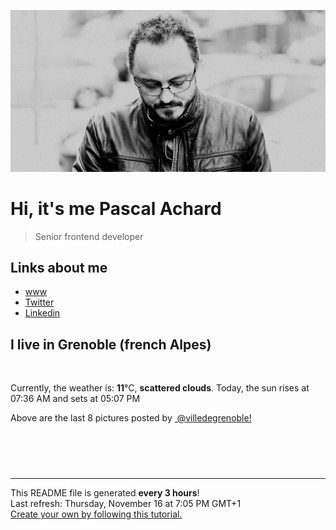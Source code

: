 ![Pascal Achard](./images/photo-pascal-achard.jpg)
# Hi, it's me Pascal Achard
> Senior frontend developer

## Links about me
- [www](https://www.pascal-achard.com)
- [Twitter](https://twitter.com/botmaster)
- [Linkedin](http://www.linkedin.com/in/pascal-achard)


## I live in Grenoble (french Alpes)
<img src="https://openweathermap.org/img/wn/03n@2x.png" alt="">

Currently, the weather is: **11**°C, **scattered clouds**.
Today, the sun rises at 07:36 AM and sets at 05:07 PM

Above are the last 8 pictures posted by <a href="https://www.instagram.com/villedegrenoble/" target="_blank"><img alt="" src="https://upload.wikimedia.org/wikipedia/commons/thumb/e/e7/Instagram_logo_2016.svg/1024px-Instagram_logo_2016.svg.png" width="20"/> @villedegrenoble!</a>

<p style="display: flex; flex-wrap: wrap; gap: 20px;">
        <img src="https://cdn1.picuki.com/hosted-by-instagram/q/0exhNuNYnjBcaS3SYdxKjf8F2vJ1Wg9SZ60STLepjSVmIR1vLHOapZA0mpCl6yRxIwVgFDeSYztg5o0oUFRSCj18O0fcT7GLRDdX7aycV+7N1zVn9pNplLw0JHEYYXKm9MMoVgmYdSgIGaYDG7uo+qhT5aGuO1lQpTb9d7JGmC4E5ZObS6olhMF4pJ2Jg3Tt%7C%7C9kiJzJE5m4vMAQrptqO52hEX%7C%7CD+O8BnsaBwVLYBxMQK5qnRlSaHEmw+Jj8uRHagtIj+kOYA2CnpIQZu8GD+VLoWDnRGpFLt5DV3t4gj1aSNBdxuiekZkIH2bSAEXG428Fk71p26qCDMa2is4EhX2j3+2JqrXPQHv7rEHKezYe654jvxPZ%7C%7CEIaJjfD9cJLmFdxGObfa1BZ8Uw81AFKUeh2GU9ie4U5r2yTxEEiNpsjyxM6dISa2Wkf6V2n2D0QmqjhM5p8aEab5p3npp3+iKrwl+JCqTUOlqYhWCn28sEeFTeLqVxpyHPrwU.jpeg" alt="" width="200"/>
        <img src="https://cdn1.picuki.com/hosted-by-instagram/q/0exhNuNYnjBcaS3SYdxKjf8F2vJ1Wg9SZ60STLepjSVmIR1vLHOapZA0mpCl6yRxIwVgFDeSYztg5YsvVVhSDz18O0fcTbKPRT5S6KueVuvN1zFg85FikLs3LXQaYnam%7C%7C8ApUQmYdSgIGaYDG7uo%7C%7CesJ+fjrcjcFrjOMNbRKmDdttdCwFahlza4lsfe4kx2xu5xncG114WNxahlw5OLUqQUCSKnjMcF6saR5UvoPjsBRpr2gmCG2GGM5b295BTGS9IjOkqg8iyDXdzQspjD3F+8EIU8hjl246iUmjbQ+mIGSFopm+MZhkKnFXF5BWmhm+jVBocW+xzTsSUGI%7C%7CgVRwGKOlf7kNPchmZbxJvuYatDs1XztdJjEOo9hSlQVKaj4d1yMD8GTH+V9ldtgLb0d8xvm1EjvOrO53xBzU3gfxTuDUcIgfNyb5YaBq1LdjAi5sgYCxeaWU7lP21932P+JsVcpcS+WAMlMNxHQ%7C%7CAgIG%7C%7CRhYrmOkZuJPb0XaUVVG9FVlW+IuIZRJEvpoOlqNos=.jpeg" alt="" width="200"/>
        <img src="https://cdn1.picuki.com/hosted-by-instagram/q/0exhNuNYnjBcaS3SYdxKjf8F2vJ1WgxSZ60STLepjSVmIR1vLHOapZA0mpCj4yRwKwVlASuRYztg5YgiUlRUDT15OULdTbSNRD9U5qSdV+fN1z1u8JBjl7g2JH0eZ3+n%7C%7C8UlUgmYdSgIGaYDG7uo%7C%7CesJ%7C%7CPnucjcFrjOMNbRKmDdttdCwFahlza4lsfe4kx2xu5xncG114WNxahlw5OLUqQUCSKnjMcF6saR5UvoPjsBRpr6gmCG2GGM5b295BTGS9IjOkqg8iyDXdzQspjD2F+8EIU8hjl246hsCuap42pyPMrtY+MZhq%7C%7CWHZz5BWmhm+jVBocW+xzTvSUGI%7C%7CgVRwGKOlf7kNPEu+8WgGtKbd9XZnC%7C%7CabZPGJa0baGs8U8mEWGf2GcW5JvFmrql8MvVI1EesygeFWpTl1SI3CzAX1WHeWsUhEdnb+6GnzWTZhmDWolRuxJo=.jpeg" alt="" width="200"/>
        <img src="https://cdn1.picuki.com/hosted-by-instagram/q/0exhNuNYnjBcaS3SYdxKjf8F2vJ1Wg9SZ60STLepjSVmIR1vLHOapZA0mpCl6yRxIwVgFDeSYzxp7YMuUllSDz18Ok3XQbaJST1U766YXOfN0DRn9JJlkrs8KXwfbHOm8cYlXAmYdSgIGaYDG7uo+qhT5aGuO1lQpTb9d7JGmC4E5ZObS6olhMF4pJ2Jg3Tt%7C%7C9kiJzJE5m4vMAQrptqO52hEX%7C%7CD+O8BnsaBwVLYBxMQK5qnRlSaHEmw+Jj8uR3agtIj+kOYA2CHDYxsS8HnwVKw0DnRTu0Sd50N3t4gj1aSNBdxuiekZkIH2bSAEXG428Fk71p26qCDMa2is4EhX2j3+2JqrX+Qh97vECKKwcfbw4jvleZ76OetiWj9cJLmFdxGObfa1BZ8Uw81AFKUeh2GU9iKIQ4Dw0h9QIzdhswedAMRDZevEnJim3H7TtgStlCxoxdvjTYts8VBp18aarwl+JCqTUOkfHWSHn28sEeFTeLqVxpyHPrwU.jpeg" alt="" width="200"/>
        <img src="https://cdn1.picuki.com/hosted-by-instagram/q/0exhNuNYnjBcaS3SYdxKjf8F2vJ1Wg9SZ60STLepjSVmIR1vLHOapZA0mpCl6yRxIwVgFDeSYztg5I0vUV9RAj18O0XYS7aBSjdQ56ieU+zN2zFh8pdnkro0LXIaZ3en9MUrOzjYMTIfQeoEH%7C%7Cb2rvUW%7C%7C%7C%7CLwbTIBpi2TMLBCyQlWotfpUrJy9ZRzt52U1h+189JldAJZ+jtvdBFundPZlTIeAefzPcBgoK9jC7QIjZNIuaHtnyuxH34+emlsFj3RuYTM2dENhhzrdSFlqjH+AZY1LHMRiVbm4Bgzuq8tm5eMHKhM4aczkozmTyACW2E2hjtfwZftgALsSUGImUBRwT2Ej+b3e%7C%7CkZpZTzLfaiXt7wkQzaR6vzDp5WcE4qUNHcYkjxKvLmKexojKRuWatqkg2RvlTzd%7C%7C333xEmSWAMjDzWXMJPYvu8lLa89Dr6rQ2r9BFppJmNeeNSy11c85ysuV9eK3bVF5xWEj7Cyn0rGNtkQPjHm8OCPr1jbDBfb88spGK0lJxcfU6z8e9rNA==.jpeg" alt="" width="200"/>
        <img src="https://cdn1.picuki.com/hosted-by-instagram/q/0exhNuNYnjBcaS3SYdxKjf8F2vJ1Wg9SZ60STLepjSVmIR1vLHOapZA0mpCj4yRwKwVlASuRYztg5IovUlRTDT1yO0XdQbWPSjhT6q2RVe3N0TZn9JZgkbsyJXcWY3Ko9cIpVAmYdSgIGaYDG7uo%7C%7CesJ+eXvbD4FuDKSPLQT9zJBpY6uSKVKz8J13bHR1Bv9vdBhGy5CoiVxfA8XrN7loi5XT%7C%7Cf%7C%7CPNpxq7U6RbML3opXpezqlSy2AnkrfHx%7C%7CGn6ctYaHoOAAuiDpYGhpqzHheKc4EEMWggi85BMi%7C%7C4YEkaLwYKxVlOkaiffdCmMDUjFKiCU%7C%7Ck8SqtQLsSUHv3EBQnjeel%7C%7CW+eqN29qrRI9eIRNTN5x7QR+XwMJ9ZXCgNNfT0VW3vKdKlV4VNwdlOJeBx+0%7C%7CgvQ2zV7%7C%7Czmhx0WWMf1mKpVcZWBcKTx5C3+3ON2j%7C%7Cd9VNt.jpeg" alt="" width="200"/>
        <img src="https://cdn1.picuki.com/hosted-by-instagram/q/0exhNuNYnjBcaS3SYdxKjf8F2vJ1Wg9SZ60STLepjSVmIR1vLHOapZA0mpCl6yRxIwVgFDeSYztg5I0qWVVVCz18OkzYSbaASz5d7ayYVenN1zJh9pJhlro0L3MWYXWp%7C%7C8QkOzjYMTIfQeoEH%7C%7Cbx7a8Koru5A2MGo1zRMrBC0GAG4fy3UPI7mslm3ayEv0PxtpcyKzNe92U1aUospYmX+HQJWPr5PN1gpKZlR7pCicgIrdDgmBq7EHl3Kj4uUQ+RubTOl+1evXfGVwEOqG+REJgaFwEGqXG2mVA0toFzqaqTZY49zt8ZkIH2CmUEXTE86kEomZOClCLOYGWW1EZLnk3J66mcRsdyiI%7C%7C7dd6HeMHG+CbYQZXVQZZ9GCkrRa%7C%7CyHQ2RI%7C%7Ca0UIUM0IRHQage6H+z1A++cJLGhAp5KyBkkRKfK6pIDuyW57ePpkb3kSq0qTUOwOm1UIdo6VN4weTL5gMmLymTJJ0ab2aQ5l4hLc1JdeOQnM2BP74=.jpeg" alt="" width="200"/>
        <img src="https://cdn1.picuki.com/hosted-by-instagram/q/0exhNuNYnjBcaS3SYdxKjf8F2vJ1Wg5SZ60STLepjSVmIR1vLHOapZA0mpCl6yRxIwVgFDeSYzxp7YMpWVpZDD18Ok3XTryOST1U766cV+fN0TRg955lk7syJHQXYn6r8cMvUAmYdSgIGaYDG7uo+qhT5aGuO1lQpTb9d7JGmC4E5ZObS6olhMF4pJ2Jg3Tt%7C%7C9kiJzJE5m4vMAQrptqO52lEX%7C%7CD+O8BnsaBwVLYBxMQK5qnRlSaHEmw+Jj8uQXagtIj+kOYA2By5RXgXzG%7C%7C0SbM4DnRHhGrs5kd3t4gj1aSNBdxuiekZkIH2bSAEXG428Fk71p26qCDMa2is4EhX2j3+2JqrX9ot97v6COSzYdy84ivhd5%7C%7CqLehhfD9cJLmFdxGObfa1BZ8Uw81AFKUeh2GU9iftUZPyjhFkHgRotjK%7C%7CVLBYG9KykIal5UbK1AW6pzAfiJ6cNowKx31k4cy8rwl+JCqTUOkXGGX0n28sEeFTeLqVxpyHPrwU.jpeg" alt="" width="200"/>
</p>

------------
<p>This README file is generated <b>every 3 hours</b>!
    <br />Last refresh: Thursday, November 16 at 7:05 PM GMT+1
    <br /><a href="https://medium.com/@th.guibert/how-to-create-a-self-updating-readme-md-for-your-github-profile-f8b05744ca91">Create your own by following this tutorial.</a>
</p>
<p><a href="https://github.com/botmaster/botmaster/actions/workflows/main.yaml"><img alt="" src="https://github.com/botmaster/botmaster/actions/workflows/main.yaml/badge.svg" /></a></p>

